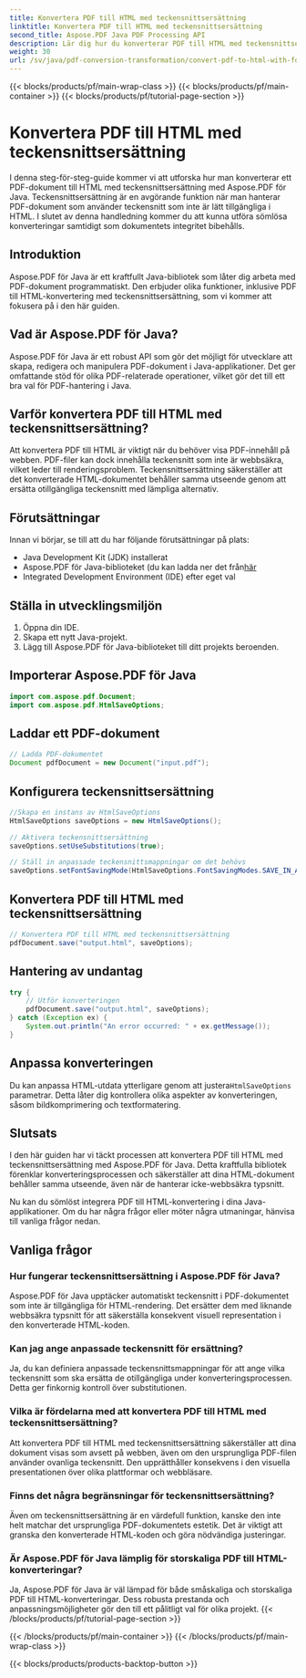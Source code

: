 ```yaml
---
title: Konvertera PDF till HTML med teckensnittsersättning
linktitle: Konvertera PDF till HTML med teckensnittsersättning
second_title: Aspose.PDF Java PDF Processing API
description: Lär dig hur du konverterar PDF till HTML med teckensnittsersättning med Aspose.PDF för Java. Steg-för-steg-guide med källkod för sömlösa konverteringar. Optimera ditt webbinnehåll nu!
weight: 30
url: /sv/java/pdf-conversion-transformation/convert-pdf-to-html-with-font-substitution/
---
```


{{< blocks/products/pf/main-wrap-class >}}
{{< blocks/products/pf/main-container >}}
{{< blocks/products/pf/tutorial-page-section >}}

# Konvertera PDF till HTML med teckensnittsersättning


I denna steg-för-steg-guide kommer vi att utforska hur man konverterar ett PDF-dokument till HTML med teckensnittsersättning med Aspose.PDF för Java. Teckensnittsersättning är en avgörande funktion när man hanterar PDF-dokument som använder teckensnitt som inte är lätt tillgängliga i HTML. I slutet av denna handledning kommer du att kunna utföra sömlösa konverteringar samtidigt som dokumentets integritet bibehålls.

## Introduktion

Aspose.PDF för Java är ett kraftfullt Java-bibliotek som låter dig arbeta med PDF-dokument programmatiskt. Den erbjuder olika funktioner, inklusive PDF till HTML-konvertering med teckensnittsersättning, som vi kommer att fokusera på i den här guiden.

## Vad är Aspose.PDF för Java?

Aspose.PDF för Java är ett robust API som gör det möjligt för utvecklare att skapa, redigera och manipulera PDF-dokument i Java-applikationer. Det ger omfattande stöd för olika PDF-relaterade operationer, vilket gör det till ett bra val för PDF-hantering i Java.

## Varför konvertera PDF till HTML med teckensnittsersättning?

Att konvertera PDF till HTML är viktigt när du behöver visa PDF-innehåll på webben. PDF-filer kan dock innehålla teckensnitt som inte är webbsäkra, vilket leder till renderingsproblem. Teckensnittsersättning säkerställer att det konverterade HTML-dokumentet behåller samma utseende genom att ersätta otillgängliga teckensnitt med lämpliga alternativ.

## Förutsättningar

Innan vi börjar, se till att du har följande förutsättningar på plats:

- Java Development Kit (JDK) installerat
-  Aspose.PDF för Java-biblioteket (du kan ladda ner det från[här](https://releases.aspose.com/pdf/java/)
- Integrated Development Environment (IDE) efter eget val

## Ställa in utvecklingsmiljön

1. Öppna din IDE.
2. Skapa ett nytt Java-projekt.
3. Lägg till Aspose.PDF för Java-biblioteket till ditt projekts beroenden.

## Importerar Aspose.PDF för Java

```java
import com.aspose.pdf.Document;
import com.aspose.pdf.HtmlSaveOptions;
```

## Laddar ett PDF-dokument

```java
// Ladda PDF-dokumentet
Document pdfDocument = new Document("input.pdf");
```

## Konfigurera teckensnittsersättning

```java
//Skapa en instans av HtmlSaveOptions
HtmlSaveOptions saveOptions = new HtmlSaveOptions();

// Aktivera teckensnittsersättning
saveOptions.setUseSubstitutions(true);

// Ställ in anpassade teckensnittsmappningar om det behövs
saveOptions.setFontSavingMode(HtmlSaveOptions.FontSavingModes.SAVE_IN_ALL_FORMATS);
```

## Konvertera PDF till HTML med teckensnittsersättning

```java
// Konvertera PDF till HTML med teckensnittsersättning
pdfDocument.save("output.html", saveOptions);
```

## Hantering av undantag

```java
try {
    // Utför konverteringen
    pdfDocument.save("output.html", saveOptions);
} catch (Exception ex) {
    System.out.println("An error occurred: " + ex.getMessage());
}
```

## Anpassa konverteringen

 Du kan anpassa HTML-utdata ytterligare genom att justera`HtmlSaveOptions` parametrar. Detta låter dig kontrollera olika aspekter av konverteringen, såsom bildkomprimering och textformatering.

## Slutsats

I den här guiden har vi täckt processen att konvertera PDF till HTML med teckensnittsersättning med Aspose.PDF för Java. Detta kraftfulla bibliotek förenklar konverteringsprocessen och säkerställer att dina HTML-dokument behåller samma utseende, även när de hanterar icke-webbsäkra typsnitt.

Nu kan du sömlöst integrera PDF till HTML-konvertering i dina Java-applikationer. Om du har några frågor eller möter några utmaningar, hänvisa till vanliga frågor nedan.

## Vanliga frågor

### Hur fungerar teckensnittsersättning i Aspose.PDF för Java?

Aspose.PDF för Java upptäcker automatiskt teckensnitt i PDF-dokumentet som inte är tillgängliga för HTML-rendering. Det ersätter dem med liknande webbsäkra typsnitt för att säkerställa konsekvent visuell representation i den konverterade HTML-koden.

### Kan jag ange anpassade teckensnitt för ersättning?

Ja, du kan definiera anpassade teckensnittsmappningar för att ange vilka teckensnitt som ska ersätta de otillgängliga under konverteringsprocessen. Detta ger finkornig kontroll över substitutionen.

### Vilka är fördelarna med att konvertera PDF till HTML med teckensnittsersättning?

Att konvertera PDF till HTML med teckensnittsersättning säkerställer att dina dokument visas som avsett på webben, även om den ursprungliga PDF-filen använder ovanliga teckensnitt. Den upprätthåller konsekvens i den visuella presentationen över olika plattformar och webbläsare.

### Finns det några begränsningar för teckensnittsersättning?

Även om teckensnittsersättning är en värdefull funktion, kanske den inte helt matchar det ursprungliga PDF-dokumentets estetik. Det är viktigt att granska den konverterade HTML-koden och göra nödvändiga justeringar.

### Är Aspose.PDF för Java lämplig för storskaliga PDF till HTML-konverteringar?

Ja, Aspose.PDF för Java är väl lämpad för både småskaliga och storskaliga PDF till HTML-konverteringar. Dess robusta prestanda och anpassningsmöjligheter gör den till ett pålitligt val för olika projekt.
{{< /blocks/products/pf/tutorial-page-section >}}

{{< /blocks/products/pf/main-container >}}
{{< /blocks/products/pf/main-wrap-class >}}

{{< blocks/products/products-backtop-button >}}
